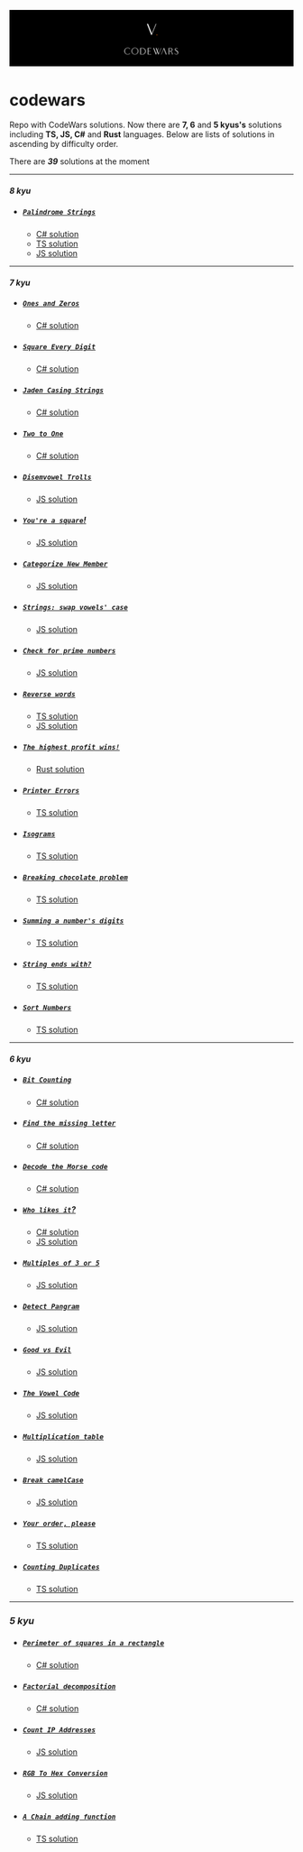 ![](/cover.png)

# codewars

Repo with CodeWars solutions. Now there are **7, 6** and **5 kyus's** solutions including **TS, JS, C#** and **Rust** languages. Below are lists of solutions in ascending by difficulty order.

There are _**39**_ solutions at the moment

---

#### _8 kyu_

- ##### [`Palindrome Strings`](https://www.codewars.com/kata/57a5015d72292ddeb8000b31)

  - [C# solution](/kata's/8%20kyu/Palindrome%20Strings/palindrome-strings.cs)
  - [TS solution](/kata's/8%20kyu/Palindrome%20Strings/palindrome-strings.ts)
  - [JS solution](/kata's/8%20kyu/Palindrome%20Strings/palindrome-strings.js)

---

#### _7 kyu_

- ##### [`Ones and Zeros`](https://www.codewars.com/kata/578553c3a1b8d5c40300037c)

  - [C# solution](/kata's/7%20kyu/Ones%20and%20Zeros/ones-and-zeros.cs)

- ##### [`Square Every Digit`](https://www.codewars.com/kata/546e2562b03326a88e000020)

  - [C# solution](/kata's/7%20kyu/Square%20Every%20Digit/square-every-digit.cs)

- ##### [`Jaden Casing Strings`](https://www.codewars.com/kata/5390bac347d09b7da40006f6)

  - [C# solution](/kata's/7%20kyu/Jaden%20Casing%20Strings/jaden-casing-strings.cs)

- ##### [`Two to One`](https://www.codewars.com/kata/5656b6906de340bd1b0000ac)

  - [C# solution](/kata's/7%20kyu/Two%20to%20One/two-to-one.cs)

- ##### [`Disemvowel Trolls`](https://www.codewars.com/kata/52fba66badcd10859f00097e)

  - [JS solution](/kata's/7%20kyu/Disemvowel%20Trolls/disemvowel-trolls.js)

- ##### [`You're a square`!](https://www.codewars.com/kata/54c27a33fb7da0db0100040e)

  - [JS solution](/kata's/7%20kyu/You're%20a%20square/youre-a-square.js)

- ##### [`Categorize New Member`](https://www.codewars.com/kata/5502c9e7b3216ec63c0001aa)

  - [JS solution](/kata's/7%20kyu/Categorize%20New%20Member/categorize-new-member.js)

- ##### [`Strings: swap vowels' case`](https://www.codewars.com/kata/5803c0c6ab6c20a06f000026)

  - [JS solution](/kata's/7%20kyu/Strings%3A%20swap%20vowels'%20case/swap-vowels-case.js)

- ##### [`Check for prime numbers`](https://www.codewars.com/kata/53daa9e5af55c184db00025f)

  - [JS solution](/kata's/7%20kyu/Check%20for%20prime%20numbers/check-for-prime-numbers.js)

- ##### [`Reverse words`](https://www.codewars.com/kata/5259b20d6021e9e14c0010d4)

  - [TS solution](/kata's/7%20kyu/Reverse%20words/reverse-words.ts)
  - [JS solution](/kata's/7%20kyu/Reverse%20words/reverse-words.js)

- ##### [`The highest profit wins!`](https://www.codewars.com/kata/559590633066759614000063)

  - [Rust solution](/kata's/7%20kyu/The%20highest%20profit%20wins/the-highest-profit-wins.rs)

- ##### [`Printer Errors`](https://www.codewars.com/kata/56541980fa08ab47a0000040)

  - [TS solution](/kata's/7%20kyu/Printer%20Errors/printer-errors.ts)

- ##### [`Isograms`](https://www.codewars.com/kata/54ba84be607a92aa900000f1)

  - [TS solution](/kata's/7%20kyu/Isograms/isograms.ts)

- ##### [`Breaking chocolate problem`](https://www.codewars.com/kata/534ea96ebb17181947000ada)

  - [TS solution](/kata's/7%20kyu/Breaking%20chocolate%20problem/breaking-chocolate-problem.ts)

- ##### [`Summing a number's digits`](https://www.codewars.com/kata/52f3149496de55aded000410)

  - [TS solution](/kata's/7%20kyu/Summing%20a%20number's%20digits/summing-a-numbers-digits.ts)

- ##### [`String ends with?`](https://www.codewars.com/kata/51f2d1cafc9c0f745c00037d)

  - [TS solution](/kata's/7%20kyu/String%20ends%20with/string-ends-with.ts)

- ##### [`Sort Numbers`](https://www.codewars.com/kata/5174a4c0f2769dd8b1000003)

  - [TS solution](/kata's/7%20kyu/Sort%20Numbers/sort-numbers.ts)

---

#### _6 kyu_

- ##### [`Bit Counting`](https://www.codewars.com/kata/526571aae218b8ee490006f4)

  - [C# solution](/kata's/6%20kyu/Bit%20Counting/bit-counting.cs)

- ##### [`Find the missing letter`](https://www.codewars.com/kata/5839edaa6754d6fec10000a2)

  - [C# solution](/kata's/6%20kyu/Find%20the%20missing%20letter/find-the-missing-letter.cs)

- ##### [`Decode the Morse code`](https://www.codewars.com/kata/54b724efac3d5402db00065e)

  - [C# solution](/kata's/6%20kyu/Decode%20the%20Morse%20code/decode-the-morse-code.cs)

- ##### [`Who likes it`?](https://www.codewars.com/kata/5266876b8f4bf2da9b000362)

  - [C# solution](/kata's/6%20kyu/Who%20likes%20it/who-likes-it.cs)
  - [JS solution](/kata's/6%20kyu/Who%20likes%20it/who-likes-it.js)

- ##### [`Multiples of 3 or 5`](https://www.codewars.com/kata/514b92a657cdc65150000006)

  - [JS solution](/kata's/6%20kyu/Multiples%20of%203%20or%205/multiples-of-3-or-5.js)

- ##### [`Detect Pangram`](https://www.codewars.com/kata/545cedaa9943f7fe7b000048)

  - [JS solution](/kata's/6%20kyu/Detect%20Pangram/detect-pangram.js)

- ##### [`Good vs Evil`](https://www.codewars.com/kata/52761ee4cffbc69732000738)

  - [JS solution](/kata's/6%20kyu/Good%20vs%20Evil/good-vs-evil.js)

- ##### [`The Vowel Code`](https://www.codewars.com/kata/53697be005f803751e0015aa)

  - [JS solution](/kata's/6%20kyu/The%20Vowel%20Code/the-vowel-code.js)

- ##### [`Multiplication table`](https://www.codewars.com/kata/534d2f5b5371ecf8d2000a08)

  - [JS solution](/kata's/6%20kyu/Multiplication%20table/multiplication-table.js)

- ##### [`Break camelCase`](https://www.codewars.com/kata/5208f99aee097e6552000148)

  - [JS solution](/kata's/6%20kyu/Break%20camelCase/break-camelcase.js)

- ##### [`Your order, please`](https://www.codewars.com/kata/55c45be3b2079eccff00010f)

  - [TS solution](/kata's/6%20kyu/Your%20order%2C%20please/your-order-please.ts)

- ##### [`Counting Duplicates`](https://www.codewars.com/kata/54bf1c2cd5b56cc47f0007a1)

  - [TS solution](/kata's/6%20kyu/Counting%20Duplicates/counting_duplicates.ts)

---

### _5 kyu_

- ##### [`Perimeter of squares in a rectangle`](https://www.codewars.com/kata/559a28007caad2ac4e000083)

  - [C# solution](/kata's/5%20kyu/Perimeter%20of%20squares%20in%20a%20rectangle/perimeter-of-squares-in-a-rectangle.cs)

- ##### [`Factorial decomposition`](https://www.codewars.com/kata/5a045fee46d843effa000070)

  - [C# solution](/kata's/5%20kyu/Factorial%20decomposition/factorial-decomposition.cs)

- ##### [`Count IP Addresses`](https://www.codewars.com/kata/526989a41034285187000de4)

  - [JS solution](/kata's/5%20kyu/Count%20IP%20Addresses/count-ip-addresses.js)

- ##### [`RGB To Hex Conversion`](https://www.codewars.com/kata/513e08acc600c94f01000001)

  - [JS solution](/kata's/5%20kyu/RGB%20To%20Hex%20Conversion/rgb-to-hex-conversion.js)

- ##### [`A Chain adding function`](https://www.codewars.com/kata/539a0e4d85e3425cb0000a88)

  - [TS solution](/kata's/5%20kyu/A%20Chain%20adding%20function/a-chain-adding-function.ts)
